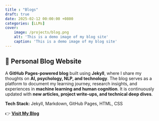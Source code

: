 ```yaml
---
title : "Blogs"
draft: true
date: 2025-02-12 00:00:00 +0800
categories: [LLMs]
cover:
    image: /projects/blog.png
    alt: 'This is a demo image of my blog site'
    caption: 'This is a demo image of my blog site'
---
```




## 🔹 **Personal Blog Website**  
A **GitHub Pages-powered blog** built using **Jekyll**, where I share my thoughts on **AI, psychology, NLP, and technology**. The blog serves as a platform to document my learning journey, research insights, and experiences in **machine learning and human cognition**. It is continuously updated with **new articles, project write-ups, and technical deep dives**.  

**Tech Stack:** Jekyll, Markdown, GitHub Pages, HTML, CSS  

👉 **[Visit My Blog](https://anuragsharma5893.github.io/)**